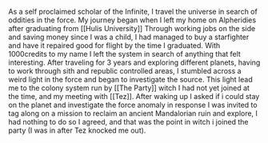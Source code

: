 As a self proclaimed scholar of the Infinite, I travel the universe in search of oddities in the force. My journey began when I left my home on Alpheridies after graduating from [[Hulis University]]
Through working jobs on the side and saving money since I was a child, I had managed to buy a starfighter and have it repaired good for flight by the time I graduated. With 1000credits to my name I left the system in search of anything that felt interesting. After traveling for 3 years and exploring different planets, having to work through sith and republic controlled areas, I stumbled across a weird light in the force and began to investigate the source. 
This light lead me to the colony system run by [[The Party]] witch I had not yet joined at the time, and my meeting with [[Tez]]. After waking up I asked if i could stay on the planet and investigate the force anomaly in response I was invited to tag along on a mission to reclaim an ancient Mandalorian ruin and explore, I had nothing to do so I agreed, and that was the point in witch i joined the party (I was in after Tez knocked me out).